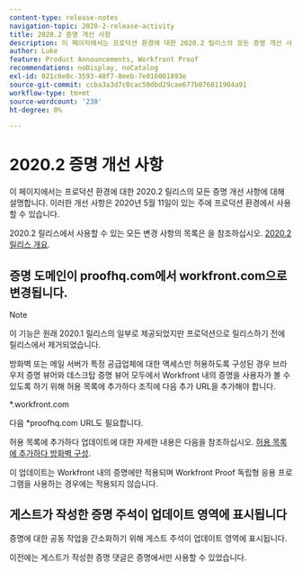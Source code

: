 ```yaml
---
content-type: release-notes
navigation-topic: 2020-2-release-activity
title: 2020.2 증명 개선 사항
description: 이 페이지에서는 프로덕션 환경에 대한 2020.2 릴리스의 모든 증명 개선 사항에 대해 설명합니다. 이러한 개선 사항은 2020년 5월 11일이 있는 주에 프로덕션 환경에서 사용할 수 있습니다.
author: Luke
feature: Product Announcements, Workfront Proof
recommendations: noDisplay, noCatalog
exl-id: 021c6e0c-3593-40f7-8eeb-7e016001893e
source-git-commit: ccba3a3d7c0cac50dbd29cae677b076811904a91
workflow-type: tm+mt
source-wordcount: '230'
ht-degree: 0%

---
```


# 2020.2 증명 개선 사항

이 페이지에서는 프로덕션 환경에 대한 2020.2 릴리스의 모든 증명 개선 사항에 대해 설명합니다. 이러한 개선 사항은 2020년 5월 11일이 있는 주에 프로덕션 환경에서 사용할 수 있습니다.

2020.2 릴리스에서 사용할 수 있는 모든 변경 사항의 목록은 을 참조하십시오. [2020.2 릴리스 개요](../../../product-announcements/product-releases/2020.2.-release-activity/2020.2-release-overview.md).

## 증명 도메인이 proofhq.com에서 workfront.com으로 변경됩니다.

>[!NOTE]
>
>이 기능은 원래 2020.1 릴리스의 일부로 제공되었지만 프로덕션으로 릴리스하기 전에 릴리스에서 제거되었습니다.

방화벽 또는 메일 서버가 특정 공급업체에 대한 액세스만 허용하도록 구성된 경우 브라우저 증명 뷰어와 데스크탑 증명 뷰어 모두에서 Workfront 내의 증명을 사용자가 볼 수 있도록 하기 위해 허용 목록에 추가하다 조직에 다음 추가 URL을 추가해야 합니다.

&#42;.workfront.com

다음 &#42;proofhq.com URL도 필요합니다.

허용 목록에 추가하다 업데이트에 대한 자세한 내용은 다음을 참조하십시오. [허용 목록에 추가하다 방화벽 구성](../../../administration-and-setup/get-started-wf-administration/configure-your-firewall.md).

이 업데이트는 Workfront 내의 증명에만 적용되며 Workfront Proof 독립형 응용 프로그램을 사용하는 경우에는 적용되지 않습니다.

## 게스트가 작성한 증명 주석이 업데이트 영역에 표시됩니다

증명에 대한 공동 작업을 간소화하기 위해 게스트 주석이 업데이트 영역에 표시됩니다.

이전에는 게스트가 작성한 증명 댓글은 증명에서만 사용할 수 있었습니다.
